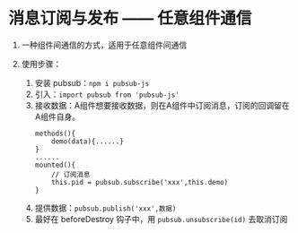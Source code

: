 # 消息订阅与发布 —— 任意组件通信

1. 一种组件间通信的方式，适用于任意组件间通信


2. 使用步骤：
    1. 安装 pubsub：`npm i pubsub-js`
    2. 引入：`import pubsub from 'pubsub-js'`
    3. 接收数据：A组件想要接收数据，则在A组件中订阅消息，订阅的回调留在A组件自身。
        ```
        methods(){
            demo(data){......}
        }
        ......
        mounted(){
            // 订阅消息
            this.pid = pubsub.subscribe('xxx',this.demo) 
        }
        ```
    4. 提供数据：`pubsub.publish('xxx',数据)`
    5. 最好在 beforeDestroy 钩子中，用 `pubsub.unsubscribe(id)` 去取消订阅


